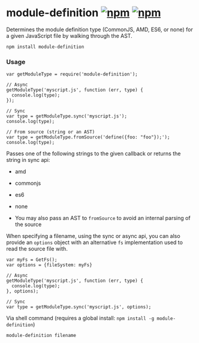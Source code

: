 module-definition [![npm](http://img.shields.io/npm/v/module-definition.svg)](https://npmjs.org/package/module-definition) [![npm](http://img.shields.io/npm/dm/module-definition.svg)](https://npmjs.org/package/module-definition)
====================================================================================================================================================================================================================================

Determines the module definition type (CommonJS, AMD, ES6, or none) for a given JavaScript file by walking through the AST.

`npm install module-definition`

### Usage

    var getModuleType = require('module-definition');

    // Async
    getModuleType('myscript.js', function (err, type) {
      console.log(type);
    });

    // Sync
    var type = getModuleType.sync('myscript.js');
    console.log(type);

    // From source (string or an AST)
    var type = getModuleType.fromSource('define({foo: "foo"});');
    console.log(type);

Passes one of the following strings to the given callback or returns the string in sync api:

-   amd
-   commonjs
-   es6
-   none

-   You may also pass an AST to `fromSource` to avoid an internal parsing of the source

When specifying a filename, using the sync or async api, you can also provide an `options` object with an alternative `fs` implementation used to read the source file with.

    var myFs = GetFs();
    var options = {fileSystem: myFs}

    // Async
    getModuleType('myscript.js', function (err, type) {
      console.log(type);
    }, options);

    // Sync
    var type = getModuleType.sync('myscript.js', options);

Via shell command (requires a global install: `npm install -g module-definition`)

    module-definition filename

